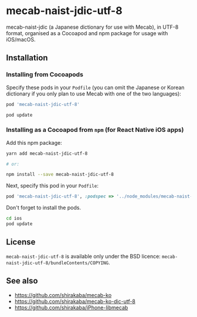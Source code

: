 # mecab-naist-jdic-utf-8

mecab-naist-jdic (a Japanese dictionary for use with Mecab), in UTF-8 format, organised as a Cocoapod and npm package for usage with iOS/macOS.

## Installation

### Installing from Cocoapods

Specify these pods in your `Podfile` (you can omit the Japanese or Korean dictionary if you only plan to use Mecab with one of the two languages):

```ruby
pod 'mecab-naist-jdic-utf-8'
```

```sh
pod update
```

### Installing as a Cocoapod from `npm` (for React Native iOS apps)

Add this npm package:

```sh
yarn add mecab-naist-jdic-utf-8

# or:

npm install --save mecab-naist-jdic-utf-8
```

Next, specify this pod in your `Podfile`:

```ruby
pod 'mecab-naist-jdic-utf-8', :podspec => '../node_modules/mecab-naist-jdic-utf-8/mecab-naist-jdic-utf-8.podspec'
```

Don't forget to install the pods.

```sh
cd ios
pod update
```

## License

`mecab-naist-jdic-utf-8` is available only under the BSD licence: `mecab-naist-jdic-utf-8/bundleContents/COPYING`.

## See also

* https://github.com/shirakaba/mecab-ko
* https://github.com/shirakaba/mecab-ko-dic-utf-8
* https://github.com/shirakaba/iPhone-libmecab